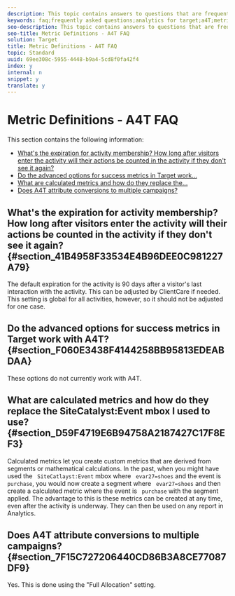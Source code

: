 ```yaml
---
description: This topic contains answers to questions that are frequently asked about metric definitions and using Analytics as the reporting source for Target (A4T).
keywords: faq;frequently asked questions;analytics for target;a4T;metric;metric definitions
seo-description: This topic contains answers to questions that are frequently asked about metric definitions and using Analytics as the reporting source for Target (A4T).
seo-title: Metric Definitions - A4T FAQ
solution: Target
title: Metric Definitions - A4T FAQ
topic: Standard
uuid: 69ee308c-5955-4448-b9a4-5cd8f0fa42f4
index: y
internal: n
snippet: y
translate: y
---
```


# Metric Definitions - A4T FAQ

This section contains the following information: 


* [ What's the expiration for activity membership? How long after visitors enter the activity will their actions be counted in the activity if they don't see it again?](../../../c_integrating_target_with_mac/a4t/r_a4t-faq/c_a4t_faq_metric-definition.md#section_41B4958F33534E4B96DEE0C981227A79)
* [ Do the advanced options for success metrics in Target work...](../../../c_integrating_target_with_mac/a4t/r_a4t-faq/c_a4t_faq_metric-definition.md#section_F060E3438F4144258BB95813EDEABDAA)
* [ What are calculated metrics and how do they replace the...](../../../c_integrating_target_with_mac/a4t/r_a4t-faq/c_a4t_faq_metric-definition.md#section_D59F4719E6B94758A2187427C17F8EF3)
* [ Does A4T attribute conversions to multiple campaigns?](../../../c_integrating_target_with_mac/a4t/r_a4t-faq/c_a4t_faq_metric-definition.md#section_7F15C727206440CD86B3A8CE77087DF9)


## What's the expiration for activity membership? How long after visitors enter the activity will their actions be counted in the activity if they don't see it again? {#section_41B4958F33534E4B96DEE0C981227A79}

The default expiration for the activity is 90 days after a visitor's last interaction with the activity. This can be adjusted by ClientCare if needed. This setting is global for all activities, however, so it should not be adjusted for one case. 

## Do the advanced options for success metrics in Target work with A4T? {#section_F060E3438F4144258BB95813EDEABDAA}

These options do not currently work with A4T. 

## What are calculated metrics and how do they replace the SiteCatalyst:Event mbox I used to use? {#section_D59F4719E6B94758A2187427C17F8EF3}

Calculated metrics let you create custom metrics that are derived from segments or mathematical calculations. In the past, when you might have used the ` SiteCatlayst:Event` mbox where ` evar27=shoes` and the event is ` purchase`, you would now create a segment where ` evar27=shoes` and then create a calculated metric where the event is ` purchase` with the segment applied. The advantage to this is these metrics can be created at any time, even after the activity is underway. They can then be used on any report in Analytics. 

## Does A4T attribute conversions to multiple campaigns? {#section_7F15C727206440CD86B3A8CE77087DF9}

Yes. This is done using the "Full Allocation" setting. 
